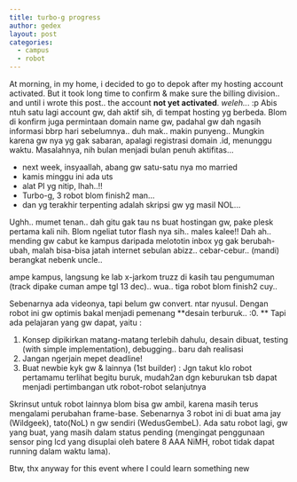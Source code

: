 ```yaml
---
title: turbo-g progress
author: gedex
layout: post
categories:
  - campus
  - robot
---
```


At morning, in my home, i decided to go to depok after my hosting account activated. But it took long time to confirm & make sure the billing division.. and until i wrote this post.. the account **not yet activated**. *weleh..*. :p
Abis ntuh satu lagi account gw, dah aktif sih, di tempat hosting yg berbeda. Blom di konfirm juga permintaan domain name gw, padahal gw dah ngasih informasi bbrp hari sebelumnya.. duh mak.. makin punyeng..
Mungkin karena gw nya yg gak sabaran, apalagi registrasi domain .id, menunggu waktu. Masalahnya, nih bulan menjadi bulan penuh aktifitas…

*   next week, insyaallah, abang gw satu-satu nya mo married
*   kamis minggu ini ada uts
*   alat PI yg nitip, lhah..!!
*   Turbo-g, 3 robot blom finish2 man…
*   dan yg terakhir terpenting adalah skripsi gw yg masil NOL…

Ughh.. mumet tenan.. dah gitu gak tau ns buat hostingan gw, pake plesk pertama kali nih. Blom ngeliat tutor flash nya sih.. males kalee!! Dah ah.. mending gw cabut ke kampus daripada melototin inbox yg gak berubah-ubah, malah bisa-bisa jatah internet sebulan abizz.. cebar-cebur.. (mandi) berangkat nebenk uncle..

ampe kampus, langsung ke lab x-jarkom truzz di kasih tau pengumuman (track dipake cuman ampe tgl 13 dec).. wua..
tiga robot blom finish2 cuy..

Sebenarnya ada videonya, tapi belum gw convert. ntar nyusul. Dengan robot ini gw optimis bakal menjadi pemenang **desain terburuk.. :0. ** Tapi ada pelajaran yang gw dapat, yaitu :

1.  Konsep dipikirkan matang-matang terlebih dahulu, desain dibuat, testing (with simple implementation), debugging.. baru dah realisasi
2.  Jangan ngerjain mepet deadline!
3.  Buat newbie kyk gw & lainnya (1st builder) : Jgn takut klo robot pertamamu terlihat begitu buruk, mudah2an dgn keburukan tsb dapat menjadi pertimbangan utk robot-robot selanjutnya

Skrinsut untuk robot lainnya blom bisa gw ambil, karena masih terus mengalami perubahan frame-base. Sebenarnya 3 robot ini di buat ama jay (Wildgeek), tato(NoL) n gw sendiri (WedusGembeL). Ada satu robot lagi, gw yang buat, yang masih dalam status pending (mengingat penggunaan sensor ping lcd yang disuplai oleh batere 8 AAA NiMH, robot tidak dapat running dalam waktu lama).

Btw, thx anyway for this event where I could learn something new
